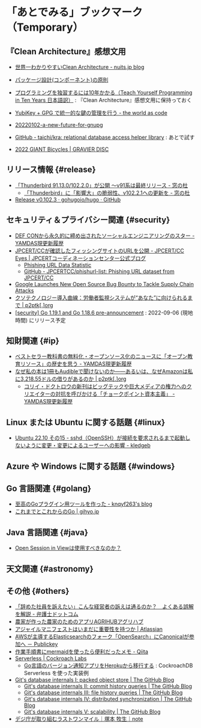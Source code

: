 # 「あとでみる」ブックマーク（Temporary）

## 『Clean Architecture』感想文用

- [世界一わかりやすいClean Architecture - nuits.jp blog](https://www.nuits.jp/entry/easiest-clean-architecture-2019-09)
- [パッケージ設計(コンポーネント)の原則](https://zenn.dev/uesho/articles/c819d53be1d6d9d120e8)
- [プログラミングを独習するには10年かかる（Teach Yourself Programming in Ten Years 日本語訳）](https://www.yamdas.org/column/technique/21-daysj.html) : 『Clean Architecture』感想文用に保持っておく

- [YubiKey + GPG で統一的な鍵の管理を行う - the world as code](https://chroju.dev/blog/yubikey_gpg_with_git_commit_signing_and_ssh)
- [20220102-a-new-future-for-gnupg](https://gnupg.org/blog/20220102-a-new-future-for-gnupg.html)

- [GitHub - taichi/kra: relational database access helper library](https://github.com/taichi/kra) : あとで試す

- [2022 GIANT Bicycles | GRAVIER DISC](https://www.giant.co.jp/giant22/bike_datail.php?p_id=00000045)

## リリース情報 {#release}

- [「Thunderbird 91.13.0/102.2.0」が公開 ～v91系は最終リリース - 窓の杜](https://forest.watch.impress.co.jp/docs/news/1434268.html)
  - [「Thunderbird」に「影響大」の脆弱性、v102.2.1への更新を - 窓の杜](https://forest.watch.impress.co.jp/docs/news/1436595.html)
- [Release v0.102.3 · gohugoio/hugo · GitHub](https://github.com/gohugoio/hugo/releases/tag/v0.102.3)

## セキュリティ＆プライバシー関連 {#security}

- [DEF CONから永久的に締め出されたソーシャルエンジニアリングのスター - YAMDAS現更新履歴](https://yamdas.hatenablog.com/entry/20220829/chris-hadnagy)
- [JPCERT/CCが確認したフィッシングサイトのURLを公開 - JPCERT/CC Eyes | JPCERTコーディネーションセンター公式ブログ](https://blogs.jpcert.or.jp/ja/2022/08/phishurl-list.html)
  - [Phishing URL Data Statistic](https://jpcertcc.github.io/phishurl-list/)
  - [GitHub - JPCERTCC/phishurl-list: Phishing URL dataset from JPCERT/CC](https://github.com/JPCERTCC/phishurl-list)
- [Google Launches New Open Source Bug Bounty to Tackle Supply Chain Attacks](https://thehackernews.com/2022/08/google-launches-new-open-source-bug.html)
- [クソテクノロジー導入曲線：労働者監視システムが“あなた”に向けられるまで | p2ptk[.]org](https://p2ptk.org/privacy/3814)
- [[security] Go 1.19.1 and Go 1.18.6 pre-announcement](https://groups.google.com/g/golang-announce/c/rlvRpp6WVVY) : 2022-09-06  (現地時間) にリリース予定

## 知財関連 {#ip}

- [ベストセラー教科書の無料化・オープンソース化のニュースに「オープン教育リソース」の歴史を思う - YAMDAS現更新履歴](https://yamdas.hatenablog.com/entry/20220829/openstax)
- [なぜ私の本は1冊もAudibleで聞けないのか――あるいは、なぜAmazonは私に3,218.55ドルの借りがあるのか | p2ptk[.]org](https://p2ptk.org/monopoly/antitrust/3821)
  - [コリイ・ドクトロウの新刊はビッグテックや巨大メディアの権力へのクリエイターの対抗を呼びかける「チョークポイント資本主義」 - YAMDAS現更新履歴](https://yamdas.hatenablog.com/entry/20220829/chokepoint-capitalism)

## Linux または Ubuntu に関する話題 {#linux}

- [Ubuntu 22.10 その15 - sshd（OpenSSH）が接続を要求されるまで起動しないように変更・変更によるユーザーへの影響 - kledgeb](https://kledgeb.blogspot.com/2022/09/ubuntu-2210-15-sshdopenssh.html)

## Azure や Windows に関する話題 {#windows}


## Go 言語関連 {#golang}

- [至高のGoプラグイン用ツールを作った - knqyf263's blog](https://knqyf263.hatenablog.com/entry/2022/08/30/052303)
- [これまでとこれからのGo | gihyo.jp](https://gihyo.jp/article/2022/08/tukinami-go-01)

## Java  言語関連 {#java}

- [Open Session in Viewは使用すべきなのか？](https://tosi-tech.net/2018/08/open-session-in-view-pattern/)

## 天文関連 {#astronomy}


## その他 {#others}

- [「辞めた社員を訴えたい」こんな経営者の訴えは通るのか？　よくある誤解を解説 - 弁護士ドットコム](https://www.bengo4.com/c_5/n_14906/)
- [農家が作った農家のためのアプリAGRIHUBアグリハブ](https://www.agrihub-solution.com/)
- [アジャイルマニフェストはいまだに重要性を持つか | Atlassian](https://www.atlassian.com/ja/agile/manifesto)
- [AWSが主導するElasticsearchのフォーク「OpenSearch」にCanonicalが参加へ － Publickey](https://www.publickey1.jp/blog/22/awselasticsearchopensearchcanonical.html)
- [作業手順書にmermaidを使ったら便利だったメモ - Qiita](https://qiita.com/watta10/items/f62d979242db1331d9a8)
- [Serverless | Cockroach Labs](https://www.cockroachlabs.com/lp/serverless-22/)
  - [Go言語のバージョン通知アプリをHerokuから移行する](https://zenn.dev/takokun/articles/6d7f76e0c27c8d) : CockroachDB Serverless を使った実装例
- [Git's database internals I: packed object store | The GitHub Blog](https://github.blog/2022-08-29-gits-database-internals-i-packed-object-store/)
  - [Git's database internals II: commit history queries | The GitHub Blog](https://github.blog/2022-08-30-gits-database-internals-ii-commit-history-queries/)
  - [Git's database internals III: file history queries | The GitHub Blog](https://github.blog/2022-08-31-gits-database-internals-iii-file-history-queries/)
  - [Git's database internals IV: distributed synchronization | The GitHub Blog](https://github.blog/2022-09-01-gits-database-internals-iv-distributed-synchronization/)
  - [Git's database internals V: scalability | The GitHub Blog](https://github.blog/2022-09-02-gits-database-internals-v-scalability/)
- [デジ庁が取り組むラストワンマイル｜塚本 牧生｜note](https://note.com/tsukamoto/n/n907f33488921)

<!-- eof -->
